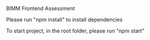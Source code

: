 BIMM Frontend Assessment

Please run "npm install" to install dependencies

To start project, in the root folder, please run "npm start"
